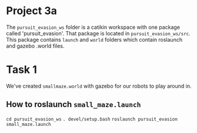 # Project 3a

The `pursuit_evasion_ws` folder is a catikin workspace with one package called 'pursuit_evasion'. That package is located in `pursuit_evasion_ws/src`. This package contains `launch` and `world` folders which contain roslaunch and gazebo .world files.

# Task 1
We've created `smallmaze.world` with gazebo for our robots to play around in.

## How to roslaunch `small_maze.launch`
`cd pursuit_evasion_ws`
`. devel/setup.bash`
`roslaunch pursuit_evasion small_maze.launch`